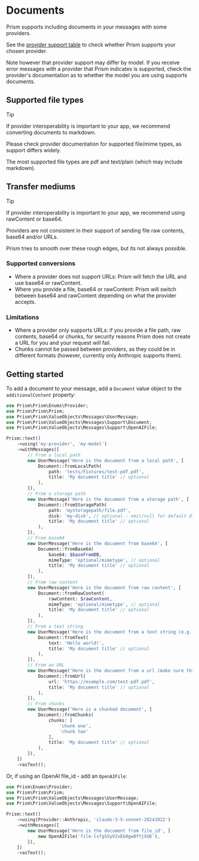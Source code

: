 # Documents

Prism supports including documents in your messages with some providers.

See the [provider support table](/getting-started/introduction.html#provider-support) to check whether Prism supports your chosen provider.

Note however that provider support may differ by model. If you receive error messages with a provider that Prism indicates is supported, check the provider's documentation as to whether the model you are using supports documents.

## Supported file types

> [!TIP]
> If provider interoperability is important to your app, we recommend converting documents to markdown.

Please check provider documentation for supported file/mime types, as support differs widely.

The most supported file types are pdf and text/plain (which may include markdown).

## Transfer mediums 

> [!TIP]
> If provider interoperability is important to your app, we recommend using rawContent or base64.

Providers are not consistent in their support of sending file raw contents, base64 and/or URLs. 

Prism tries to smooth over these rough edges, but its not always possible.

### Supported conversions
- Where a provider does not support URLs: Prism will fetch the URL and use base64 or rawContent.
- Where you provide a file, base64 or rawContent: Prism will switch between base64 and rawContent depending on what the provider accepts.

### Limitations

- Where a provider only supports URLs: if you provide a file path, raw contents, base64 or chunks, for security reasons Prism does not create a URL for you and your request will fail.
- Chunks cannot be passed between providers, as they could be in different formats (however, currently only Anthropic supports them).

## Getting started

To add a document to your message, add a `Document` value object to the `additionalContent` property:

```php
use Prism\Prism\Enums\Provider;
use Prism\Prism\Prism;
use Prism\Prism\ValueObjects\Messages\UserMessage;
use Prism\Prism\ValueObjects\Messages\Support\Document;
use Prism\Prism\ValueObjects\Messages\Support\OpenAIFile;

Prism::text()
    ->using('my-provider', 'my-model')
    ->withMessages([
        // From a local path
        new UserMessage('Here is the document from a local path', [
            Document::fromLocalPath(
                path: 'tests/Fixtures/test-pdf.pdf', 
                title: 'My document title' // optional
            ),
        ]),
        // From a storage path
        new UserMessage('Here is the document from a storage path', [
            Document::fromStoragePath(
                path: 'mystoragepath/file.pdf', 
                disk: 'my-disk', // optional - omit/null for default disk
                title: 'My document title' // optional
            ),
        ]),
        // From base64
        new UserMessage('Here is the document from base64', [
            Document::fromBase64(
                base64: $baseFromDB, 
                mimeType: 'optional/mimetype', // optional 
                title: 'My document title' // optional
            ),
        ]),
        // From raw content
        new UserMessage('Here is the document from raw content', [
            Document::fromRawContent(
                rawContent: $rawContent, 
                mimeType: 'optional/mimetype', // optional 
                title: 'My document title' // optional
            ),
        ]),
        // From a text string
        new UserMessage('Here is the document from a text string (e.g. from your database)', [
            Document::fromText(
                text: 'Hello world!', 
                title: 'My document title' // optional
            ),
        ]),
        // From an URL
        new UserMessage('Here is the document from a url (make sure this is publically accessible)', [
            Document::fromUrl(
                url: 'https://example.com/test-pdf.pdf', 
                title: 'My document title' // optional
            ),
        ]),
        // From chunks
        new UserMessage('Here is a chunked document', [
            Document::fromChunks(
                chunks: [
                    'chunk one',
                    'chunk two'
                ], 
                title: 'My document title' // optional
            ),
        ]),
    ])
    ->asText();

```

Or, if using an OpenAI file_id - add an `OpenAIFile`:

```php
use Prism\Enums\Provider;
use Prism\Prism\Prism;
use Prism\Prism\ValueObjects\Messages\UserMessage;
use Prism\Prism\ValueObjects\Messages\Support\OpenAIFile;

Prism::text()
    ->using(Provider::Anthropic, 'claude-3-5-sonnet-20241022')
    ->withMessages([
        new UserMessage('Here is the document from file_id', [
            new OpenAIFile('file-lsfgSXyV2xEb8gw8fYjXU6'),
        ]),
    ])
    ->asText();
```
